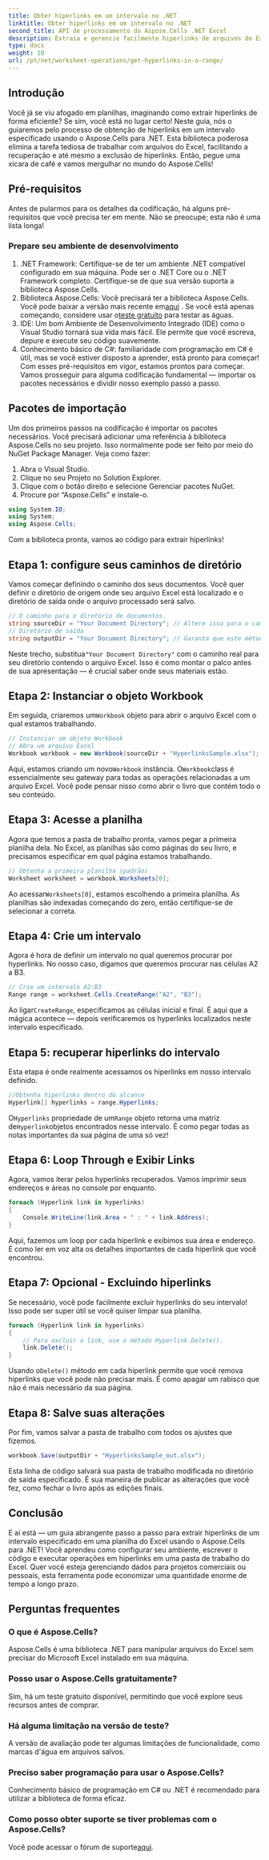 ```yaml
---
title: Obter hiperlinks em um intervalo no .NET
linktitle: Obter hiperlinks em um intervalo no .NET
second_title: API de processamento do Aspose.Cells .NET Excel
description: Extraia e gerencie facilmente hiperlinks de arquivos do Excel com o Aspose.Cells para .NET. Guia passo a passo e exemplos de código incluídos.
type: docs
weight: 10
url: /pt/net/worksheet-operations/get-hyperlinks-in-a-range/
---
```

## Introdução
Você já se viu afogado em planilhas, imaginando como extrair hiperlinks de forma eficiente? Se sim, você está no lugar certo! Neste guia, nós o guiaremos pelo processo de obtenção de hiperlinks em um intervalo especificado usando o Aspose.Cells para .NET. Esta biblioteca poderosa elimina a tarefa tediosa de trabalhar com arquivos do Excel, facilitando a recuperação e até mesmo a exclusão de hiperlinks. Então, pegue uma xícara de café e vamos mergulhar no mundo do Aspose.Cells!
## Pré-requisitos
Antes de pularmos para os detalhes da codificação, há alguns pré-requisitos que você precisa ter em mente. Não se preocupe; esta não é uma lista longa!
### Prepare seu ambiente de desenvolvimento
1. .NET Framework: Certifique-se de ter um ambiente .NET compatível configurado em sua máquina. Pode ser o .NET Core ou o .NET Framework completo. Certifique-se de que sua versão suporta a biblioteca Aspose.Cells.
2.  Biblioteca Aspose.Cells: Você precisará ter a biblioteca Aspose.Cells. Você pode baixar a versão mais recente em[aqui](https://releases.aspose.com/cells/net/) . Se você está apenas começando, considere usar o[teste gratuito](https://releases.aspose.com/) para testar as águas.
3. IDE: Um bom Ambiente de Desenvolvimento Integrado (IDE) como o Visual Studio tornará sua vida mais fácil. Ele permite que você escreva, depure e execute seu código suavemente.
4. Conhecimento básico de C#: familiaridade com programação em C# é útil, mas se você estiver disposto a aprender, está pronto para começar!
Com esses pré-requisitos em vigor, estamos prontos para começar. Vamos prosseguir para alguma codificação fundamental — importar os pacotes necessários e dividir nosso exemplo passo a passo.
## Pacotes de importação
Um dos primeiros passos na codificação é importar os pacotes necessários. Você precisará adicionar uma referência à biblioteca Aspose.Cells no seu projeto. Isso normalmente pode ser feito por meio do NuGet Package Manager. Veja como fazer:
1. Abra o Visual Studio.
2. Clique no seu Projeto no Solution Explorer.
3. Clique com o botão direito e selecione Gerenciar pacotes NuGet.
4. Procure por “Aspose.Cells” e instale-o.
```csharp
using System.IO;
using System;
using Aspose.Cells;
```
Com a biblioteca pronta, vamos ao código para extrair hiperlinks!
## Etapa 1: configure seus caminhos de diretório
Vamos começar definindo o caminho dos seus documentos. Você quer definir o diretório de origem onde seu arquivo Excel está localizado e o diretório de saída onde o arquivo processado será salvo.
```csharp
// O caminho para o diretório de documentos.
string sourceDir = "Your Document Directory"; // Altere isso para o caminho do seu arquivo Excel
// Diretório de saída
string outputDir = "Your Document Directory"; // Garanta que este método forneça um caminho de saída válido
```
 Neste trecho, substitua`"Your Document Directory"` com o caminho real para seu diretório contendo o arquivo Excel. Isso é como montar o palco antes de sua apresentação — é crucial saber onde seus materiais estão.
## Etapa 2: Instanciar o objeto Workbook
 Em seguida, criaremos um`Workbook` objeto para abrir o arquivo Excel com o qual estamos trabalhando.
```csharp
// Instanciar um objeto Workbook
// Abra um arquivo Excel
Workbook workbook = new Workbook(sourceDir + "HyperlinksSample.xlsx");
```
 Aqui, estamos criando um novo`Workbook` instância. O`Workbook`class é essencialmente seu gateway para todas as operações relacionadas a um arquivo Excel. Você pode pensar nisso como abrir o livro que contém todo o seu conteúdo.
## Etapa 3: Acesse a planilha
Agora que temos a pasta de trabalho pronta, vamos pegar a primeira planilha dela. No Excel, as planilhas são como páginas do seu livro, e precisamos especificar em qual página estamos trabalhando.
```csharp
// Obtenha a primeira planilha (padrão)
Worksheet worksheet = workbook.Worksheets[0];
```
 Ao acessar`Worksheets[0]`, estamos escolhendo a primeira planilha. As planilhas são indexadas começando do zero, então certifique-se de selecionar a correta.
## Etapa 4: Crie um intervalo
Agora é hora de definir um intervalo no qual queremos procurar por hyperlinks. No nosso caso, digamos que queremos procurar nas células A2 a B3.
```csharp
// Crie um intervalo A2:B3
Range range = worksheet.Cells.CreateRange("A2", "B3");
```
 Ao ligar`CreateRange`, especificamos as células inicial e final. É aqui que a mágica acontece — depois verificaremos os hyperlinks localizados neste intervalo especificado.
## Etapa 5: recuperar hiperlinks do intervalo
Esta etapa é onde realmente acessamos os hiperlinks em nosso intervalo definido.
```csharp
//Obtenha hiperlinks dentro do alcance
Hyperlink[] hyperlinks = range.Hyperlinks;
```
 O`Hyperlinks` propriedade de um`Range` objeto retorna uma matriz de`Hyperlink`objetos encontrados nesse intervalo. É como pegar todas as notas importantes da sua página de uma só vez!
## Etapa 6: Loop Through e Exibir Links
Agora, vamos iterar pelos hyperlinks recuperados. Vamos imprimir seus endereços e áreas no console por enquanto.
```csharp
foreach (Hyperlink link in hyperlinks)
{
    Console.WriteLine(link.Area + " : " + link.Address);
}
```
Aqui, fazemos um loop por cada hiperlink e exibimos sua área e endereço. É como ler em voz alta os detalhes importantes de cada hiperlink que você encontrou. 
## Etapa 7: Opcional - Excluindo hiperlinks
Se necessário, você pode facilmente excluir hyperlinks do seu intervalo! Isso pode ser super útil se você quiser limpar sua planilha.
```csharp
foreach (Hyperlink link in hyperlinks)
{
    // Para excluir o link, use o método Hyperlink.Delete().
    link.Delete();
}
```
 Usando o`Delete()` método em cada hiperlink permite que você remova hiperlinks que você pode não precisar mais. É como apagar um rabisco que não é mais necessário da sua página.
## Etapa 8: Salve suas alterações
Por fim, vamos salvar a pasta de trabalho com todos os ajustes que fizemos.
```csharp
workbook.Save(outputDir + "HyperlinksSample_out.xlsx");
```
Esta linha de código salvará sua pasta de trabalho modificada no diretório de saída especificado. É sua maneira de publicar as alterações que você fez, como fechar o livro após as edições finais.
## Conclusão
E aí está — um guia abrangente passo a passo para extrair hiperlinks de um intervalo especificado em uma planilha do Excel usando o Aspose.Cells para .NET! Você aprendeu como configurar seu ambiente, escrever o código e executar operações em hiperlinks em uma pasta de trabalho do Excel. Quer você esteja gerenciando dados para projetos comerciais ou pessoais, esta ferramenta pode economizar uma quantidade enorme de tempo a longo prazo.
## Perguntas frequentes
### O que é Aspose.Cells?
Aspose.Cells é uma biblioteca .NET para manipular arquivos do Excel sem precisar do Microsoft Excel instalado em sua máquina.
### Posso usar o Aspose.Cells gratuitamente?
Sim, há um teste gratuito disponível, permitindo que você explore seus recursos antes de comprar.
### Há alguma limitação na versão de teste?
A versão de avaliação pode ter algumas limitações de funcionalidade, como marcas d'água em arquivos salvos.
### Preciso saber programação para usar o Aspose.Cells?
Conhecimento básico de programação em C# ou .NET é recomendado para utilizar a biblioteca de forma eficaz.
### Como posso obter suporte se tiver problemas com o Aspose.Cells?
 Você pode acessar o fórum de suporte[aqui](https://forum.aspose.com/c/cells/9).